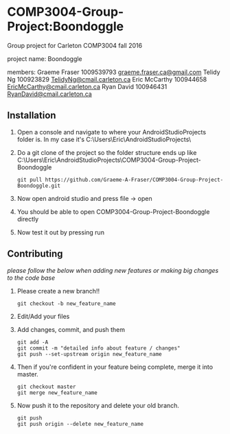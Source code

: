 # COMP3004-Group-Project:Boondoggle
Group project for Carleton COMP3004 fall 2016

project name: Boondoggle

members:
Graeme Fraser 1009539793 graeme.fraser.ca@gmail.com
Telidy Ng 100923829 TelidyNg@cmail.carleton.ca
Eric McCarthy 100944658 EricMcCarthy@cmail.carleton.ca
Ryan David 100946431 RyanDavid@cmail.carleton.ca

## Installation

1. Open a console and navigate to where your AndroidStudioProjects folder is. In my case it's C:\Users\Eric\AndroidStudioProjects\

2. Do a git clone of the project so the folder structure ends up like C:\Users\Eric\AndroidStudioProjects\COMP3004-Group-Project-Boondoggle
	```
	git pull https://github.com/Graeme-A-Fraser/COMP3004-Group-Project-Boondoggle.git
	```

3. Now open android studio and press file -> open

4. You should be able to open COMP3004-Group-Project-Boondoggle directly

5. Now test it out by pressing run

## Contributing

_please follow the below when adding new features or making big changes to the code base_

1. Please create a new branch!!
	```
	git checkout -b new_feature_name
	```

2. Edit/Add your files

3. Add changes, commit, and push them
	```
	git add -A
	git commit -m "detailed info about feature / changes"
	git push --set-upstream origin new_feature_name
	```

4. Then if you're confident in your feature being complete, merge it into master.
	```
	git checkout master
	git merge new_feature_name
	```

5. Now push it to the repository and delete your old branch.
	```
	git push
	git push origin --delete new_feature_name
	```


